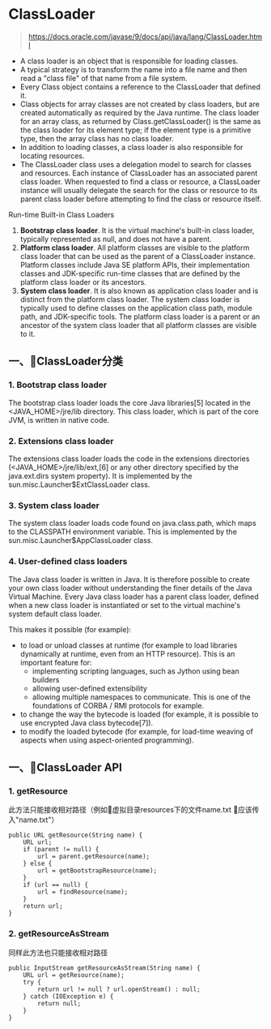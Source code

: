 # ClassLoader

> https://docs.oracle.com/javase/9/docs/api/java/lang/ClassLoader.html

- A class loader is an object that is responsible for loading classes.
- A typical strategy is to transform the name into a file name and then read a "class file" of that name from a file system.
- Every Class object contains a reference to the ClassLoader that defined it.
- Class objects for array classes are not created by class loaders, but are created automatically as required by the Java runtime. The class loader for an array class, as returned by Class.getClassLoader() is the same as the class loader for its element type; if the element type is a primitive type, then the array class has no class loader.
- In addition to loading classes, a class loader is also responsible for locating resources.
- The ClassLoader class uses a delegation model to search for classes and resources. Each instance of ClassLoader has an associated parent class loader. When requested to find a class or resource, a ClassLoader instance will usually delegate the search for the class or resource to its parent class loader before attempting to find the class or resource itself.

Run-time Built-in Class Loaders

1. **Bootstrap class loader**. It is the virtual machine's built-in class loader, typically represented as null, and does not have a parent.
2. **Platform class loader**. All platform classes are visible to the platform class loader that can be used as the parent of a ClassLoader instance. Platform classes include Java SE platform APIs, their implementation classes and JDK-specific run-time classes that are defined by the platform class loader or its ancestors.
3. **System class loader**. It is also known as application class loader and is distinct from the platform class loader. The system class loader is typically used to define classes on the application class path, module path, and JDK-specific tools. The platform class loader is a parent or an ancestor of the system class loader that all platform classes are visible to it.

## 一、ClassLoader分类

### 1. Bootstrap class loader

The bootstrap class loader loads the core Java libraries[5] located in the <JAVA_HOME>/jre/lib directory. This class loader, which is part of the core JVM, is written in native code.

### 2. Extensions class loader

The extensions class loader loads the code in the extensions directories (<JAVA_HOME>/jre/lib/ext,[6] or any other directory specified by the java.ext.dirs system property). It is implemented by the sun.misc.Launcher$ExtClassLoader class.

### 3. System class loader

The system class loader loads code found on java.class.path, which maps to the CLASSPATH environment variable. This is implemented by the sun.misc.Launcher$AppClassLoader class.

### 4. User-defined class loaders

The Java class loader is written in Java. It is therefore possible to create your own class loader without understanding the finer details of the Java Virtual Machine. Every Java class loader has a parent class loader, defined when a new class loader is instantiated or set to the virtual machine's system default class loader.

This makes it possible (for example):

- to load or unload classes at runtime (for example to load libraries dynamically at runtime, even from an HTTP resource). This is an important feature for:
  - implementing scripting languages, such as Jython using bean builders
  - allowing user-defined extensibility
  - allowing multiple namespaces to communicate. This is one of the foundations of CORBA / RMI protocols for example.
- to change the way the bytecode is loaded (for example, it is possible to use encrypted Java class bytecode[7]).
- to modify the loaded bytecode (for example, for load-time weaving of aspects when using aspect-oriented programming).

## 一、ClassLoader API

### 1. getResource

此方法只能接收相对路径（例如虚拟目录resources下的文件name.txt 应该传入"name.txt"）

    public URL getResource(String name) {
        URL url;
        if (parent != null) {
            url = parent.getResource(name);
        } else {
            url = getBootstrapResource(name);
        }
        if (url == null) {
            url = findResource(name);
        }
        return url;
    }

### 2. getResourceAsStream

同样此方法也只能接收相对路径

    public InputStream getResourceAsStream(String name) {
        URL url = getResource(name);
        try {
            return url != null ? url.openStream() : null;
        } catch (IOException e) {
            return null;
        }
    }
